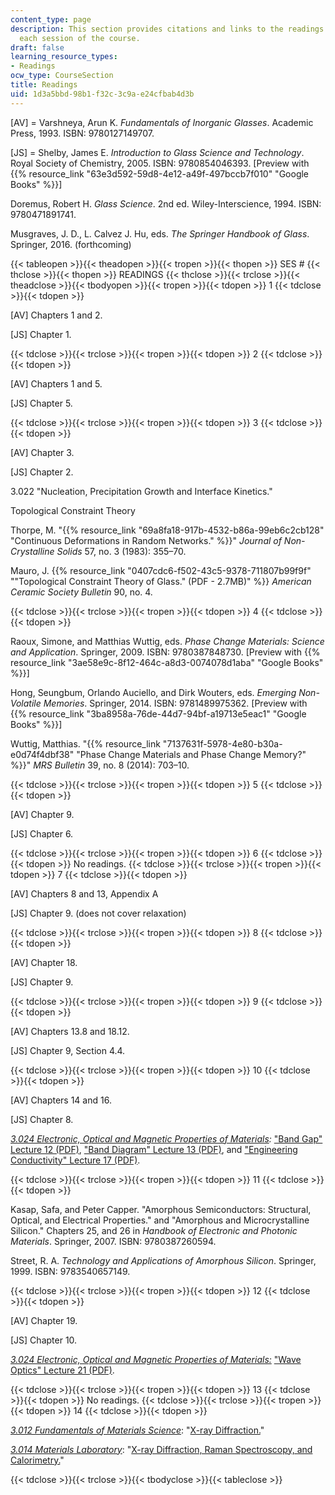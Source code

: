 ```yaml
---
content_type: page
description: This section provides citations and links to the readings assigned for
  each session of the course.
draft: false
learning_resource_types:
- Readings
ocw_type: CourseSection
title: Readings
uid: 1d3a5bbd-98b1-f32c-3c9a-e24cfbab4d3b
---
```

\[AV\] = Varshneya, Arun K. *Fundamentals of Inorganic Glasses*. Academic Press, 1993. ISBN: 9780127149707.

\[JS\] = Shelby, James E. *Introduction to Glass Science and Technology*. Royal Society of Chemistry, 2005. ISBN: 9780854046393. \[Preview with {{% resource_link "63e3d592-59d8-4e12-a49f-497bccb7f010" "Google Books" %}}\]

Doremus, Robert H. *Glass Science*. 2nd ed. Wiley-Interscience, 1994. ISBN: 9780471891741.

Musgraves, J. D., L. Calvez J. Hu, eds. *The Springer Handbook of Glass*. Springer, 2016. (forthcoming)

{{< tableopen >}}{{< theadopen >}}{{< tropen >}}{{< thopen >}}
SES #
{{< thclose >}}{{< thopen >}}
READINGS
{{< thclose >}}{{< trclose >}}{{< theadclose >}}{{< tbodyopen >}}{{< tropen >}}{{< tdopen >}}
1
{{< tdclose >}}{{< tdopen >}}

\[AV\] Chapters 1 and 2.

\[JS\] Chapter 1.

{{< tdclose >}}{{< trclose >}}{{< tropen >}}{{< tdopen >}}
2
{{< tdclose >}}{{< tdopen >}}

\[AV\] Chapters 1 and 5.

\[JS\] Chapter 5.

{{< tdclose >}}{{< trclose >}}{{< tropen >}}{{< tdopen >}}
3
{{< tdclose >}}{{< tdopen >}}

\[AV\] Chapter 3.

\[JS\] Chapter 2.

3.022 "Nucleation, Precipitation Growth and Interface Kinetics."

Topological Constraint Theory

Thorpe, M. "{{% resource_link "69a8fa18-917b-4532-b86a-99eb6c2cb128" "Continuous Deformations in Random Networks." %}}" *Journal of Non-Crystalline Solids* 57, no. 3 (1983): 355–70.

Mauro, J. {{% resource_link "0407cdc6-f502-43c5-9378-711807b99f9f" "\"Topological Constraint Theory of Glass.\" (PDF - 2.7MB)" %}} *American Ceramic Society Bulletin* 90, no. 4.

{{< tdclose >}}{{< trclose >}}{{< tropen >}}{{< tdopen >}}
4
{{< tdclose >}}{{< tdopen >}}

Raoux, Simone, and Matthias Wuttig, eds. *Phase Change Materials: Science and Application*. Springer, 2009. ISBN: 9780387848730. \[Preview with {{% resource_link "3ae58e9c-8f12-464c-a8d3-0074078d1aba" "Google Books" %}}\]

Hong, Seungbum, Orlando Auciello, and Dirk Wouters, eds. *Emerging Non-Volatile Memories*. Springer, 2014. ISBN: 9781489975362. \[Preview with {{% resource_link "3ba8958a-76de-44d7-94bf-a19713e5eac1" "Google Books" %}}\]

Wuttig, Matthias. "{{% resource_link "7137631f-5978-4e80-b30a-e0d74f4dbf38" "Phase Change Materials and Phase Change Memory?" %}}" *MRS Bulletin* 39, no. 8 (2014): 703–10.

{{< tdclose >}}{{< trclose >}}{{< tropen >}}{{< tdopen >}}
5
{{< tdclose >}}{{< tdopen >}}

\[AV\] Chapter 9.

\[JS\] Chapter 6.

{{< tdclose >}}{{< trclose >}}{{< tropen >}}{{< tdopen >}}
6
{{< tdclose >}}{{< tdopen >}}
No readings.
{{< tdclose >}}{{< trclose >}}{{< tropen >}}{{< tdopen >}}
7
{{< tdclose >}}{{< tdopen >}}

\[AV\] Chapters 8 and 13, Appendix A

\[JS\] Chapter 9. (does not cover relaxation)

{{< tdclose >}}{{< trclose >}}{{< tropen >}}{{< tdopen >}}
8
{{< tdclose >}}{{< tdopen >}}

\[AV\] Chapter 18.

\[JS\] Chapter 9.

{{< tdclose >}}{{< trclose >}}{{< tropen >}}{{< tdopen >}}
9
{{< tdclose >}}{{< tdopen >}}

\[AV\] Chapters 13.8 and 18.12.

\[JS\] Chapter 9, Section 4.4.

{{< tdclose >}}{{< trclose >}}{{< tropen >}}{{< tdopen >}}
10
{{< tdclose >}}{{< tdopen >}}

\[AV\] Chapters 14 and 16.

\[JS\] Chapter 8.

[*3.024 Electronic, Optical and Magnetic Properties of Materials*](/courses/3-024-electronic-optical-and-magnetic-properties-of-materials-spring-2013)*:* ["Band Gap" Lecture 12 (PDF)](/courses/3-024-electronic-optical-and-magnetic-properties-of-materials-spring-2013/resources/mit3_024s13_2012lec12), ["Band Diagram" Lecture 13 (PDF)](/courses/3-024-electronic-optical-and-magnetic-properties-of-materials-spring-2013/resources/mit3_024s13_2012lec13), and ["Engineering Conductivity" Lecture 17 (PDF)](/courses/3-024-electronic-optical-and-magnetic-properties-of-materials-spring-2013/resources/mit3_024s13_2012lec17).

{{< tdclose >}}{{< trclose >}}{{< tropen >}}{{< tdopen >}}
11
{{< tdclose >}}{{< tdopen >}}

Kasap, Safa, and Peter Capper. "Amorphous Semiconductors: Structural, Optical, and Electrical Properties." and "Amorphous and Microcrystalline Silicon." Chapters 25, and 26 in *Handbook of Electronic and Photonic Materials*. Springer, 2007. ISBN: 9780387260594.

Street, R. A. *Technology and Applications of Amorphous Silicon*. Springer, 1999. ISBN: 9783540657149.

{{< tdclose >}}{{< trclose >}}{{< tropen >}}{{< tdopen >}}
12
{{< tdclose >}}{{< tdopen >}}

\[AV\] Chapter 19.

\[JS\] Chapter 10.

[*3.024 Electronic, Optical and Magnetic Properties of Materials:*](/courses/3-024-electronic-optical-and-magnetic-properties-of-materials-spring-2013) ["Wave Optics" Lecture 21 (PDF)](/courses/3-024-electronic-optical-and-magnetic-properties-of-materials-spring-2013/resources/mit3_024s13_2012lec21).

{{< tdclose >}}{{< trclose >}}{{< tropen >}}{{< tdopen >}}
13
{{< tdclose >}}{{< tdopen >}}
No readings.
{{< tdclose >}}{{< trclose >}}{{< tropen >}}{{< tdopen >}}
14
{{< tdclose >}}{{< tdopen >}}

[*3.012 Fundamentals of Materials Science*](/courses/3-012-fundamentals-of-materials-science-fall-2005): "[X-ray Diffraction.](/courses/3-012-fundamentals-of-materials-science-fall-2005/pages/lecture-notes)"

[*3.014 Materials Laboratory*](/courses/3-014-materials-laboratory-fall-2006): "[X-ray Diffraction, Raman Spectroscopy, and Calorimetry.](/courses/3-014-materials-laboratory-fall-2006/pages/labs)"

{{< tdclose >}}{{< trclose >}}{{< tbodyclose >}}{{< tableclose >}}